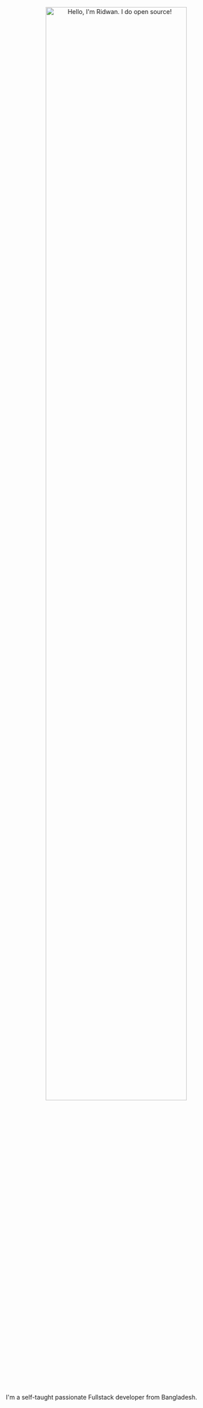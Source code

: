 <p align="center"><a href="https://anuraghazra.github.io"><img width="80%" alt="Hello, I'm Ridwan. I do open source!" src="./assets/gh-readme-header.png" /></a></p>

<br />

I'm a self-taught passionate Fullstack developer from Bangladesh.

